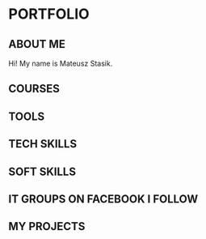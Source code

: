 # PORTFOLIO
## ABOUT ME
Hi! My name is Mateusz Stasik. 
## COURSES
## TOOLS
## TECH SKILLS
## SOFT SKILLS
## IT GROUPS ON FACEBOOK I FOLLOW
## MY PROJECTS
